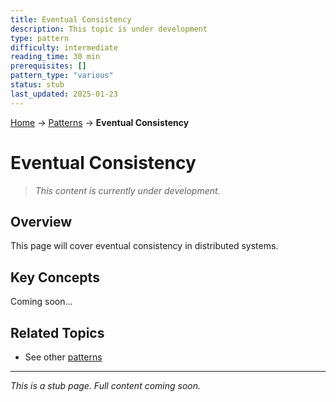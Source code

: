 ```yaml
---
title: Eventual Consistency
description: This topic is under development
type: pattern
difficulty: intermediate
reading_time: 30 min
prerequisites: []
pattern_type: "various"
status: stub
last_updated: 2025-01-23
---
```


<!-- Navigation -->
[Home](../introduction/index.md) → [Patterns](index.md) → **Eventual Consistency**

# Eventual Consistency

> *This content is currently under development.*

## Overview

This page will cover eventual consistency in distributed systems.

## Key Concepts

Coming soon...

## Related Topics

- See other [patterns](index.md)

---

*This is a stub page. Full content coming soon.*
